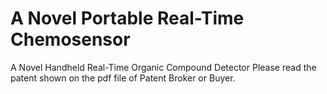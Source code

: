 # A Novel Portable Real-Time Chemosensor
A Novel Handheld Real-Time Organic Compound Detector
Please read the patent shown on the pdf file of Patent Broker or Buyer.
